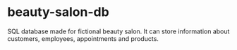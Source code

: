 # beauty-salon-db
SQL database made for fictional beauty salon. It can store information about customers, employees, appointments and products.
